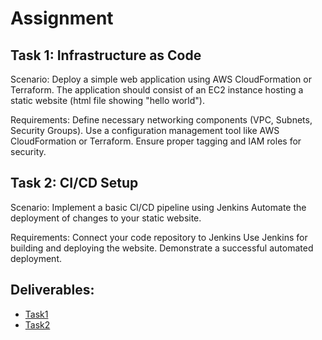 # Assignment 

## Task 1: Infrastructure as Code

Scenario:
Deploy a simple web application using AWS CloudFormation or Terraform.
The application should consist of an EC2 instance hosting a static website (html file showing "hello world").

Requirements:
Define necessary networking components (VPC, Subnets, Security Groups).
Use a configuration management tool like AWS CloudFormation or Terraform.
Ensure proper tagging and IAM roles for security.


## Task 2: CI/CD Setup

Scenario:
Implement a basic CI/CD pipeline using Jenkins
Automate the deployment of changes to your static website.

Requirements:
Connect your code repository to Jenkins
Use Jenkins for building and deploying the website.
Demonstrate a successful automated deployment.

## Deliverables:
 
- [Task1](task1/README.md) 
- [Task2](task2/README.md) 

